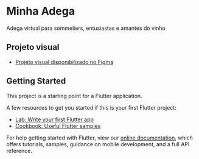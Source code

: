 # Minha Adega

Adega virtual para sommeliers, entusiastas e amantes do vinho

## Projeto visual

- [Projeto visual disponibilizado no Figma](https://www.figma.com/file/3gqdVQUbBFCK4mK7iPdC0O/Minha-adega?node-id=0%3A1)

## Getting Started


This project is a starting point for a Flutter application.

A few resources to get you started if this is your first Flutter project:

- [Lab: Write your first Flutter app](https://flutter.dev/docs/get-started/codelab)
- [Cookbook: Useful Flutter samples](https://flutter.dev/docs/cookbook)

For help getting started with Flutter, view our
[online documentation](https://flutter.dev/docs), which offers tutorials,
samples, guidance on mobile development, and a full API reference.
